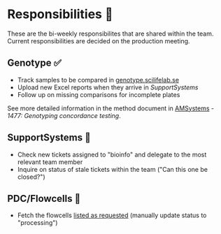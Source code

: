 # Responsibilities :scroll:

These are the bi-weekly responsibilites that are shared within the team. Current responsibilities are decided on the production meeting.

## Genotype :white_check_mark:

- Track samples to be compared in [genotype.scilifelab.se][genotype]
- Upload new Excel reports when they arrive in _SupportSystems_
- Follow up on missing comparisons for incomplete plates

See more detailed information in the method document in [AMSystems][amsystems] - _1477: Genotyping concordance testing_.

## SupportSystems :hospital:

- Check new tickets assigned to "bioinfo" and delegate to the most relevant team member
- Inquire on status of stale tickets within the team ("Can this one be closed?")

## PDC/Flowcells :vhs:

- Fetch the flowcells [listed as requested][fc-queue] (manually update status to "processing")

[genotype]: https://genotype.scilifelab.se
[fc-queue]: https://clinical.scilifelab.se/flowcells
[amsystems]: https://jo812.amsystem.com/index.php
